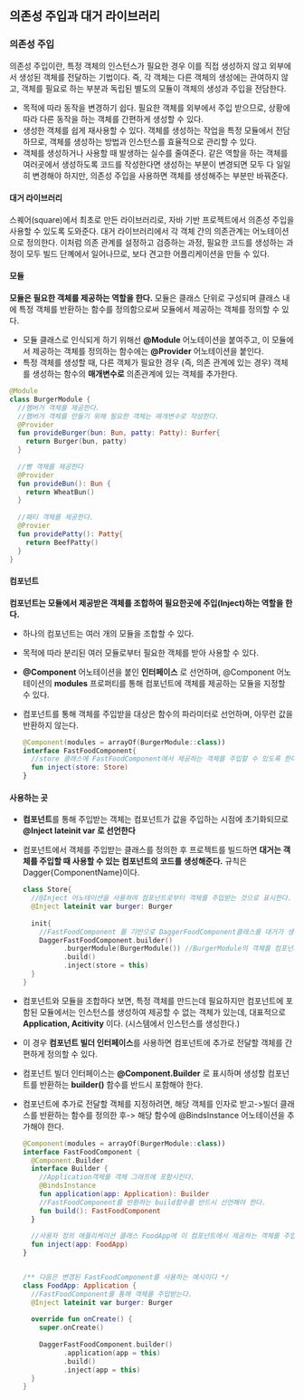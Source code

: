 ## 의존성 주입과 대거 라이브러리

### 의존성 주입

의존성 주입이란, 특정 객체의 인스턴스가 필요한 경우 이를 직접 생성하지 않고 외부에서 생성된 객체를 전달하는 기법이다. 즉, 각 객체는 다른 객체의 생성에는 관여하지 않고, 객체를 필요로 하는 부분과 독립된 별도의 모듈이 객체의 생성과 주입을 전담한다.

- 목적에 따라 동작을 변경하기 쉽다. 필요한 객체를 외부에서 주입 받으므로, 상황에 따라 다른 동작을 하는 객체를 간편하게 생성할 수 있다.
- 생성한 객체를 쉽게 재사용할 수 있다. 객체를 생성하는 작업을 특정 모듈에서 전담하므로, 객체를 생성하는 방법과 인스턴스를 효율적으로 관리할 수 있다.
- 객체를 생성하거나 사용할 때 발생하는 실수를 줄여준다. 같은 역할을 하는 객체를 여러곳에서 생성하도록 코드를 작성한다면 생성하는 부분이 변경되면 모두 다 일일히 변경해야 하지만, 의존성 주입을 사용하면 객체를 생성해주는 부분만 바꿔준다.

#### 대거 라이브러리

스퀘어(square)에서 최초로 만든 라이브러리로, 자바 기반 프로젝트에서 의존성 주입을 사용할 수 있도록 도와준다. 대거 라이브러리에서 각 객체 간의 의존관계는 어노테이션으로 정의한다. 이처럼 의존 관계를 설정하고 검증하는 과정, 필요한 코드를 생성하는 과정이 모두 빌드 단꼐에서 일어나므로, 보다 견고한 어플리케이션을 만들 수 있다.

#### 모듈

**모듈은 필요한 객체를 제공하는 역할을 한다.** 모듈은 클래스 단위로 구성되며 클래스 내에 특정 객체를 반환하는 함수를 정의함으로써 모듈에서 제공하는 객체를 정의할 수 있다. 

- 모듈 클래스로 인식되게 하기 위해선 **@Module** 어노테이션을 붙여주고, 이 모듈에서 제공하는 객체를 정의하는 함수에는 **@Provider** 어노테이션을 붙인다. 
- 특정 객체를 생성할 때, 다른 객체가 필요한 경우 (즉, 의존 관계에 있는 경우) 객체를 생성하는 함수의 **매개변수로** 의존관계에 있는 객체를 추가한다. 

```kotlin
@Module
class BurgerModule {
  //햄버거 객체를 제공한다.
  //햄버거 객체를 만들기 위해 필요한 객체는 매개변수로 작성한다.
  @Provider
  fun provideBurger(bun: Bun, patty: Patty): Burfer{
    return Burger(bun, patty)
  }
  
  //빵 객체를 제공한다
  @Provider
  fun provideBun(): Bun {
    return WheatBun()
  }
  
  //패티 객체를 제공한다.
  @Provier
  fun providePatty(): Patty{
    return BeefPatty()
  }
}
```

#### 컴포넌트 

**컴포넌트는 모듈에서 제공받은 객체를 조합하여 필요한곳에 주입(Inject)하는 역할을 한다.** 

- 하나의 컴포넌트는 여러 개의 모듈을 조합할 수 있다.

- 목적에 따라 분리된 여러 모듈로부터 필요한 객체를 받아 사용할 수 있다.

- **@Component** 어노테이션을 붙인 **인터페이스** 로 선언하며, @Component 어노테이션의 **modules** 프로퍼티를 통해 컴포넌트에 객체를 제공하는 모듈을 지정할 수 있다.

- 컴포넌트를 통해 객체를 주입받을 대상은 함수의 파라미터로 선언하며, 아무런 값을 반환하지 않는다. 

  ```kotlin
  @Component(modules = arrayOf(BurgerModule::class))
  interface FastFoodComponent{
    //store 클래스에 FastFoodComponent에서 제공하는 객체를 주입할 수 있도록 한다.
    fun inject(store: Store)
  }
  ```



#### 사용하는 곳

- **컴포넌트**를 통해 주입받는 객체는 컴포넌트가 값을 주입하는 시점에 초기화되므로 **@Inject lateinit var 로 선언한다**

- 컴포넌트에서 객체를 주입받는 클래스를 정의한 후 프로젝트를 빌드하면 **대거는 객체를 주입할 때 사용할 수 있는 컴포넌트의 코드를 생성해준다.** 규칙은 Dagger{ComponentName}이다.

  ```kotlin
  class Store{
    //@Inject 어노테이션을 사용하여 컴포넌트로부터 객체를 주입받는 것으로 표시한다.
    @Inject lateinit var burger: Burger
    
    init{
      //FastFoodComponent 를 기반으로 DaggerFoodComponent클래스를 대거가 생성한다.
      DaggerFastFoodComponent.builder()
      		.burgerModule(BurgerModule()) //BurgerModule의 객체를 컴포넌트에 전달한다.
      		.build()
      		.inject(store = this)
    }
  }
  ```

- 컴포넌트와 모듈을 조합하다 보면, 특정 객체를 만드는데 필요하지만 컴포넌트에 포함된 모듈에서는 인스턴스를 생성하여 제공할 수 없는 객체가 있는데, 대표적으로 **Application, Acitivity** 이다. (시스템에서 인스턴스를 생성한다.)

- 이 경우 **컴포넌트 빌더 인터페이스**를 사용하면 컴포넌트에 추가로 전달할 객체를 간편하게 정의할 수 있다.

- 컴포넌트 빌더 인터페이스는 **@Component.Builder** 로 표시하며 생성할 컴포넌트를 반환하는 **builder()** 함수를 반드시 포함해야 한다.

- 컴포넌트에 추가로 전달할 객체를 지정하려면, 해당 객체를 인자로 받고->빌더 클래스를 반환하는 함수를 정의한 후-> 해당 함수에 @BindsInstance 어노테이션을 추가해야 한다. 

  ```kotlin
  @Component(modules = arrayOf(BurgerModule::class))
  interface FastFoodComponent {
    @Component.Builder 
    interface Builder {
      //Application객체를 객체 그래프에 포함시킨다.
      @BindsInstance
      fun application(app: Application): Builder
      //FastFoodComponent를 반환하는 build함수를 반드시 선언해야 한다.
      fun build(): FastFoodComponent
    }
    
    //사용자 정의 애플리케이션 클래스 FoodApp에 이 컴포넌트에서 제공하는 객체를 주입할 수 있도록 한다.
    fun inject(app: FoodApp)
  }
  
  
  /** 다음은 변경된 FastFoodComponent를 사용하는 예시이다 */
  class FoodApp: Application {
    //FastFoodComponent를 통해 객체를 주입받는다.
    @Inject lateinit var burger: Burger
    
    override fun onCreate() {
      super.onCreate()
      
      DaggerFastFoodComponent.builder()
      		.application(app = this)
      		.build()
      		.inject(app = this)
    }
  }
  ```

  





